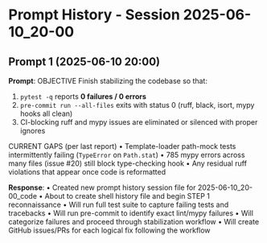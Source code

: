 # Prompt History - Session 2025-06-10_20-00

## Prompt 1 (2025-06-10 20:00)

**Prompt**: OBJECTIVE Finish stabilizing the codebase so that:

1. `pytest -q` reports **0 failures / 0 errors**
1. `pre-commit run --all-files` exits with status 0 (ruff, black, isort, mypy hooks all clean)
1. CI-blocking ruff and mypy issues are eliminated or silenced with proper ignores

CURRENT GAPS (per last report) • Template-loader path-mock tests intermittently failing (`TypeError`
on `Path.stat`) • 785 mypy errors across many files (issue #20) still block type-checking hook • Any
residual ruff violations that appear once code is reformatted

**Response**: • Created new prompt history session file for 2025-06-10_20-00_code • About to create
shell history file and begin STEP 1 reconnaissance • Will run full test suite to capture failing
tests and tracebacks • Will run pre-commit to identify exact lint/mypy failures • Will categorize
failures and proceed through stabilization workflow • Will create GitHub issues/PRs for each logical
fix following the workflow
